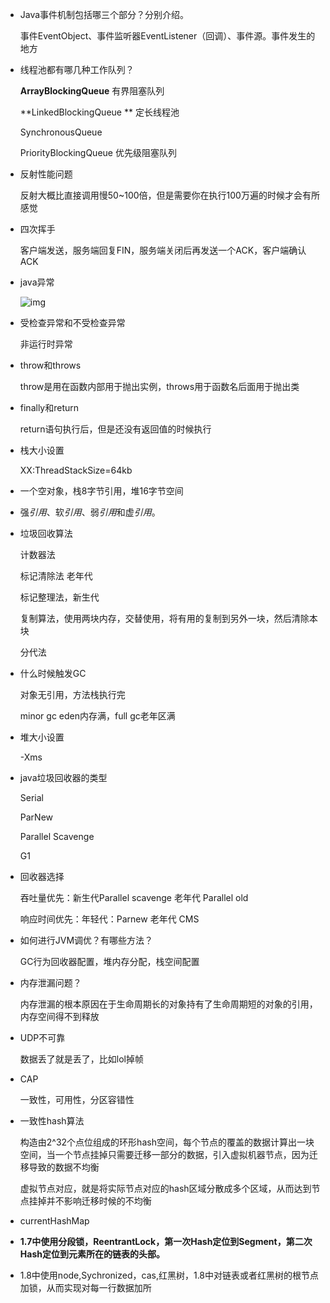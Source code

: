 - Java事件机制包括哪三个部分？分别介绍。

  事件EventObject、事件监听器EventListener（回调）、事件源。事件发生的地方

- 线程池都有哪几种工作队列？

  **ArrayBlockingQueue**    有界阻塞队列

  **LinkedBlockingQueue ** 定长线程池

  SynchronousQueue

  PriorityBlockingQueue	优先级阻塞队列

- 反射性能问题

  反射大概比直接调用慢50~100倍，但是需要你在执行100万遍的时候才会有所感觉

- 四次挥手

  客户端发送，服务端回复FIN，服务端关闭后再发送一个ACK，客户端确认ACK

- java异常

  ![img](http://images2015.cnblogs.com/blog/641003/201607/641003-20160706232044280-355354790.png)

- 受检查异常和不受检查异常

  非运行时异常

- throw和throws

  throw是用在函数内部用于抛出实例，throws用于函数名后面用于抛出类

- finally和return

  return语句执行后，但是还没有返回值的时候执行

- 栈大小设置

  XX:ThreadStackSize=64kb

- 一个空对象，栈8字节引用，堆16字节空间

- 强*引用*、软*引用*、弱*引用*和虚*引用*。

- 垃圾回收算法

  计数器法

  标记清除法	老年代

  标记整理法，新生代

  复制算法，使用两块内存，交替使用，将有用的复制到另外一块，然后清除本块

  分代法

- 什么时候触发GC

  对象无引用，方法栈执行完

  minor gc eden内存满，full gc老年区满

- 堆大小设置

  -Xms

- java垃圾回收器的类型

  Serial

  ParNew

  Parallel Scavenge

  G1

- 回收器选择

  吞吐量优先：新生代Parallel  scavenge  老年代 Parallel old

  响应时间优先：年轻代：Parnew  老年代 CMS	

- 如何进行JVM调优？有哪些方法？

  GC行为回收器配置，堆内存分配，栈空间配置

- 内存泄漏问题？

  内存泄漏的根本原因在于生命周期长的对象持有了生命周期短的对象的引用，内存空间得不到释放

- UDP不可靠

  数据丢了就是丢了，比如lol掉帧

- CAP

  一致性，可用性，分区容错性

- 一致性hash算法

  构造由2^32个点位组成的环形hash空间，每个节点的覆盖的数据计算出一块空间，当一个节点挂掉只需要迁移一部分的数据，引入虚拟机器节点，因为迁移导致的数据不均衡

  虚拟节点对应，就是将实际节点对应的hash区域分散成多个区域，从而达到节点挂掉并不影响迁移时候的不均衡

- currentHashMap

- **1.7中使用分段锁，ReentrantLock，第一次Hash定位到Segment，第二次Hash定位到元素所在的链表的头部。**

- 1.8中使用node,Sychronized，cas,红黑树，1.8中对链表或者红黑树的根节点加锁，从而实现对每一行数据加所











